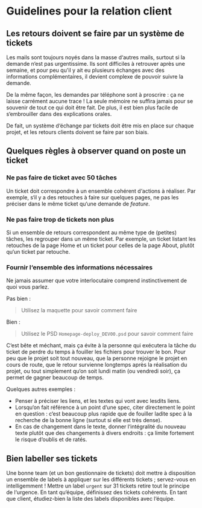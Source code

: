 # Guidelines pour la relation client

## Les retours doivent se faire par un système de tickets

Les mails sont toujours noyés dans la masse d‘autres mails, surtout si la demande n‘est pas urgentissime. Ils sont difficiles à retrouver après une semaine, et pour peu qu'il y ait eu plusieurs échanges avec des informations complémentaires, il devient complexe de pouvoir suivre la demande.

De la même façon, les demandes par téléphone sont à proscrire : ça ne laisse carrément aucune trace ! La seule mémoire ne suffira jamais pour se souvenir de tout ce qui doit être fait. De plus, il est bien plus facile de s‘embrouiller dans des explications orales.

De fait, un système d‘échange par tickets doit être mis en place sur chaque projet, et les retours clients doivent se faire par son biais.

## Quelques règles à observer quand on poste un ticket

### Ne pas faire de ticket avec 50 tâches

Un ticket doit correspondre à un ensemble cohérent d‘actions à réaliser. Par exemple, s‘il y a des retouches à faire sur quelques pages, ne pas les préciser dans le même ticket qu‘une demande de *feature*.

### Ne pas faire trop de tickets non plus

Si un ensemble de retours correspondent au même type de (petites) tâches, les regrouper dans un même ticket. Par exemple, un ticket listant les retouches de la page Home et un ticket pour celles de la page About, plutôt qu‘un ticket par retouche.

### Fournir l‘ensemble des informations nécessaires

Ne jamais assumer que votre interlocutaire comprend instinctivement de quoi vous parlez.

Pas bien :
> Utilisez la maquette pour savoir comment faire

Bien :
> Utilisez le PSD `Homepage-deploy_DEV00.psd` pour savoir comment faire

C‘est bête et méchant, mais ça évite à la personne qui exécutera la tâche du ticket de perdre du temps à fouiller les fichiers pour trouver le bon. Pour peu que le projet soit tout nouveau, que la personne rejoigne le projet en cours de route, que le retour survienne longtemps après la réalisation du projet, ou tout simplement qu‘on soit lundi matin (ou vendredi soir), ça permet de gagner beaucoup de temps.

Quelques autres exemples :

* Penser à préciser les liens, et les textes qui vont avec lesdits liens.
* Lorsqu‘on fait référence à un point d‘une spec, citer directement le point en question : c‘est beaucoup plus rapide que de fouiller ladite spec à la recherche de la bonne ligne (surtout si elle est très dense).
* En cas de changement dans le texte, donner l‘intégralité du nouveau texte plutôt que des changements à divers endroits : ça limite fortement le risque d‘oublis et de ratés.

## Bien labeller ses tickets

Une bonne team (et un bon gestionnaire de tickets) doit mettre à disposition un ensemble de labels à appliquer sur les différents tickets ; servez-vous en intelligemment ! Mettre un label `urgent` sur 31 tickets retire tout le principe de l‘urgence. En tant qu‘équipe, définissez des tickets cohérents. En tant que client, étudiez-bien la liste des labels disponibles avec l‘équipe.
